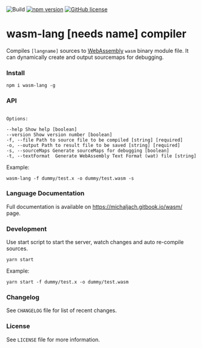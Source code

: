![Build](https://github.com/michaljach/wasm-lang/workflows/Build/badge.svg) [![npm version](https://img.shields.io/npm/v/wasm-lang.svg?style=flat)](https://www.npmjs.com/package/wasm-lang) [![GitHub license](https://img.shields.io/badge/license-MIT-blue.svg)](https://github.com/michaljach/wasm-lang/blob/master/LICENSE)

# wasm-lang [needs name] compiler

Compiles `[langname]` sources to [WebAssembly](https://webassembly.org/) `wasm` binary module file. It can dynamically create and output sourcemaps for debugging.

### Install

`npm i wasm-lang -g`

### API

```

Options:

--help Show help [boolean]
--version Show version number [boolean]
-f, --file Path to source file to be compiled [string] [required]
-o, --output Path to result file to be saved [string] [required]
-s, --sourceMaps Generate sourceMaps for debugging [boolean]
-t, --textFormat  Generate WebAssembly Text Format (wat) file [string]

```

Example:

`wasm-lang -f dummy/test.x -o dummy/test.wasm -s`

### Language Documentation

Full documentation is available on https://michaljach.gitbook.io/wasm/ page.

### Development

Use start script to start the server, watch changes and auto re-compile sources.

`yarn start`

Example:

`yarn start -f dummy/test.x -o dummy/test.wasm`

### Changelog

See `CHANGELOG` file for list of recent changes.

### License

See `LICENSE` file for more information.
